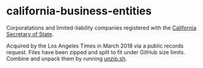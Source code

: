 # california-business-entities

Corporatations and limited-liability companies registered with the [California Secretary of State](https://businesssearch.sos.ca.gov/).

Acquired by the Los Angeles Times in March 2018 via a public records request. Files have been zipped and split to fit under GitHub size limits. Combine and unpack them by running [unzip.sh](unzip.sh).

